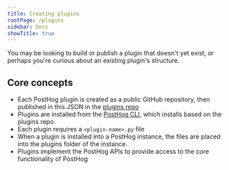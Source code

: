 ```yaml
---
title: Creating plugins
rootPage: /plugins
sidebar: Docs
showTitle: true
---
```


You may be looking to build or publish a plugin that doesn't yet exist, or perhaps you're curious about an existing plugin's structure.

## Core concepts

* Each PostHog plugin is created as a public GitHub repository, then published in this JSON in the [plugins repo](https://github.com/posthog/plugins)
* Plugins are installed from the [PostHog CLI](https://github.com/PostHog/posthog-cli), which installs based on the plugins repo.
* Each plugin requires a `<plugin-name>.py` file
* When a plugin is installed into a PostHog instance, the files are placed into the plugins folder of the instance.
* Plugins implement the PostHog APIs to provide access to the core functionality of PostHog